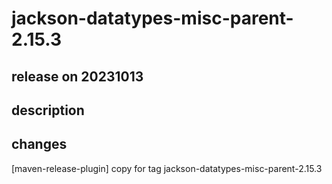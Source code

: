 # jackson-datatypes-misc-parent-2.15.3

## release on 20231013

## description

## changes

[maven-release-plugin] copy for tag jackson-datatypes-misc-parent-2.15.3

